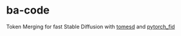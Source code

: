 # ba-code
Token Merging for fast Stable Diffusion with [tomesd](https://github.com/dbolya/tomesd) and [pytorch_fid](https://github.com/HNR1/pytorch-fid)
